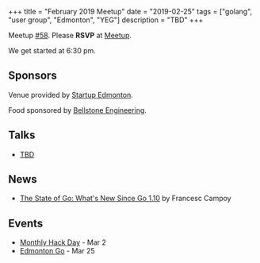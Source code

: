 +++
title = "February 2019 Meetup"
date = "2019-02-25"
tags = ["golang", "user group", "Edmonton", "YEG"]
description = "TBD"
+++

Meetup [#58](https://github.com/edmontongo/presentations/issues/96). Please **RSVP** at [Meetup](https://www.meetup.com/startupedmonton/events/bclwwpyzdbhc/).

We get started at 6:30 pm.

## Sponsors

Venue provided by [Startup Edmonton](https://www.startupedmonton.com/).

Food sponsored by [Bellstone Engineering](https://bellstone.ca/). 

## Talks

* [TBD](https://github.com/edmontongo/presentations/issues/96)

## News

* [The State of Go: What's New Since Go 1.10](https://www.youtube.com/watch?v=NWRZjyBwcCQ) by Francesc Campoy

## Events

* [Monthly Hack Day](https://www.meetup.com/startupedmonton/events/hmnfpqyzfbdb/) - Mar 2
* [Edmonton Go](https://www.meetup.com/startupedmonton/events/bclwwpyzfbhc/) - Mar 25

